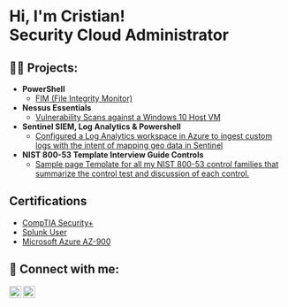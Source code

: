 <h1>Hi, I'm Cristian! <br/>Security Cloud Administrator</a>
<h2>👨‍💻 Projects:</h2>

- <b>PowerShell</b>
  - [FIM (File Integrity Monitor)](https://github.com/Crisvilla9/FileIntegrityMonitor)
- <b>Nessus Essentials</b>
   - [Vulnerability Scans against a Windows 10 Host VM](https://github.com/Crisvilla9/Nessus-Vulnerability-Assessment)
- <b>Sentinel SIEM, Log Analytics & Powershell</b>
   - [Configured a Log Analytics workspace in Azure to ingest custom logs with the intent of mapping geo data in Sentinel](https://github.com/Crisvilla9/Azure-Sentinel)
- <b>NIST 800-53 Template Interview Guide Controls</b>
   - [Sample page Template for all my NIST 800-53 control families that summarize 
     the control test and discussion of each control.](https://github.com/Crisvilla9/NIST-800-53-Audit)




<h2> Certifications </h2>

  - [CompTIA Security+](https://www.credly.com/badges/4023128f-8361-4778-a0e1-81160d90f7d5/public_url)
  - [Splunk User](https://www.credly.com/badges/b179f8fb-aabc-4f0c-97d7-1e2c26813f11/public_url)
  - [Microsoft Azure AZ-900](https://www.credly.com/badges/449a6a0a-02e6-4fae-af83-5172dae712d6/public_url)
  
  
<h2> 🤳 Connect with me:</h2>

[<img align="left" alt="Crisvilla9 | LinkedIn" width="22px" src="https://cdn.jsdelivr.net/npm/simple-icons@v3/icons/linkedin.svg" />][linkedin]
[<img align="left" alt="Crisvilla9 | LinkedIn" width="22px" src="https://cdn.jsdelivr.net/npm/simple-icons@3.13.0/icons/discord.svg" />][discord]

  
[linkedin]: https://linkedin.com/in/cristianvilla
[discord]: https://discordapp.com/users/CristianV9#0838

  
